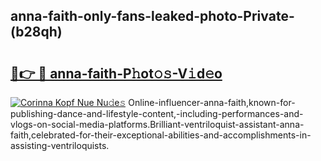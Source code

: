 ## anna-faith-only-fans​-leaked-photo​-Private-(b28qh)


# <h2><a href="https://mediaupload.pro?title=anna-faith&ref=git">🔗👉 🔴 anna-faith-P𝚑ot𝚘𝚜-V𝚒d𝚎o</a></h2>

[![Corinna Kopf Nue Nu𝚍e𝚜](https://i.imgur.com/0qMVB7G.gif)](https://mediaupload.pro?title=anna-faith&ref=git)
Online-influencer-anna-faith,known-for-publishing-dance-and-lifestyle-content,-including-performances-and-vlogs-on-social-media-platforms.Brilliant-ventriloquist-assistant-anna-faith,celebrated-for-their-exceptional-abilities-and-accomplishments-in-assisting-ventriloquists.  